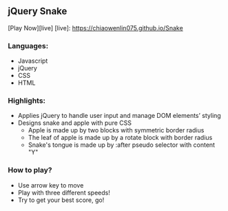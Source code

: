 ## jQuery Snake

[Play Now][live]
[live]: https://chiaowenlin075.github.io/Snake

### Languages:
- Javascript
- jQuery
- CSS
- HTML

### Highlights:
- Applies jQuery to handle user input and manage DOM elements’ styling
- Designs snake and apple with pure CSS
  - Apple is made up by two blocks with symmetric border radius
  - The leaf of apple is made up by a rotate block with border radius
  - Snake's tongue is made up by :after pseudo selector with content "Y"

### How to play?
- Use arrow key to move
- Play with three different speeds!
- Try to get your best score, go!

